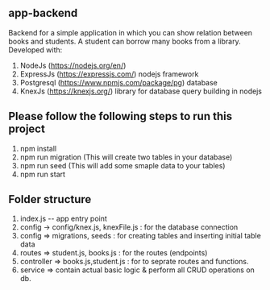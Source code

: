 ## app-backend
Backend for a simple application in which you can show relation between books and students. A student can borrow many books from a library.
Developed with:
1. NodeJs (https://nodejs.org/en/)
2. ExpressJs (https://expressjs.com/) nodejs framework
3. Postgresql (https://www.npmjs.com/package/pg) database
4. KnexJs (https://knexjs.org/) library for database query building in nodejs


## Please follow the following steps to run this project

1. npm install 
2. npm run migration (This will create two tables in your database)
3. npm run seed (This will add some smaple data to your tables)
4. npm run start

## Folder structure
1. index.js -- app entry point 
2. config -> config/knex.js, knexFile.js : for the database connection
3. config => migrations, seeds : for creating tables and inserting initial table data
4. routes => student.js, books.js : for the routes (endpoints)
5. controller => books.js,student.js : for to seprate routes and functions.
6. service => contain actual basic logic & perform all CRUD operations on db.
